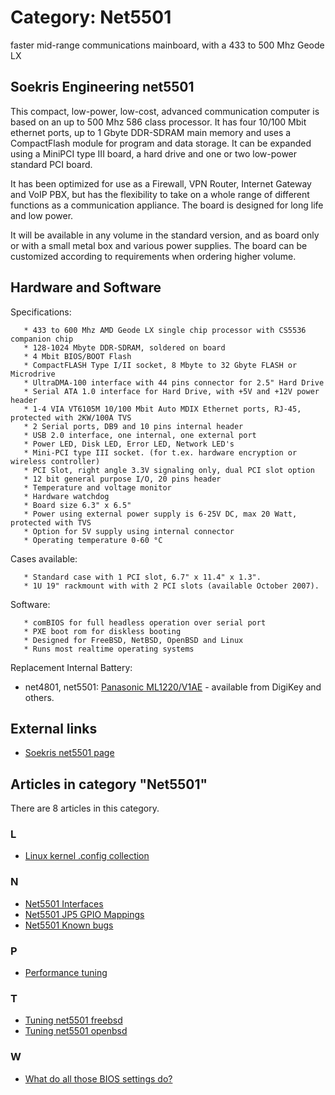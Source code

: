 # Category: Net5501

faster mid-range communications mainboard, with a 433 to 500 Mhz Geode LX

## Soekris Engineering net5501

This compact, low-power, low-cost, advanced communication computer is based on an up to 500 Mhz 586 class processor. It has four 10/100 Mbit ethernet ports, up to 1 Gbyte DDR-SDRAM main memory and uses a CompactFlash module for program and data storage. It can be expanded using a MiniPCI type III board, a hard drive and one or two low-power standard PCI board.


It has been optimized for use as a Firewall, VPN Router, Internet Gateway and VoIP PBX, but has the flexibility to take on a whole range of different functions as a communication appliance. The board is designed for long life and low power.


It will be available in any volume in the standard version, and as board only or with a small metal box and various power supplies. The board can be customized according to requirements when ordering higher volume.

## Hardware and Software

Specifications:

```
   * 433 to 600 Mhz AMD Geode LX single chip processor with CS5536 companion chip
   * 128-1024 Mbyte DDR-SDRAM, soldered on board
   * 4 Mbit BIOS/BOOT Flash
   * CompactFLASH Type I/II socket, 8 Mbyte to 32 Gbyte FLASH or Microdrive
   * UltraDMA-100 interface with 44 pins connector for 2.5" Hard Drive
   * Serial ATA 1.0 interface for Hard Drive, with +5V and +12V power header
   * 1-4 VIA VT6105M 10/100 Mbit Auto MDIX Ethernet ports, RJ-45, protected with 2KW/100A TVS 
   * 2 Serial ports, DB9 and 10 pins internal header
   * USB 2.0 interface, one internal, one external port
   * Power LED, Disk LED, Error LED, Network LED's
   * Mini-PCI type III socket. (for t.ex. hardware encryption or wireless controller)
   * PCI Slot, right angle 3.3V signaling only, dual PCI slot option
   * 12 bit general purpose I/O, 20 pins header
   * Temperature and voltage monitor
   * Hardware watchdog
   * Board size 6.3" x 6.5"
   * Power using external power supply is 6-25V DC, max 20 Watt, protected with TVS
   * Option for 5V supply using internal connector
   * Operating temperature 0-60 °C
```

Cases available:


```
   * Standard case with 1 PCI slot, 6.7" x 11.4" x 1.3".
   * 1U 19" rackmount with with 2 PCI slots (available October 2007).
```

Software:

```
   * comBIOS for full headless operation over serial port
   * PXE boot rom for diskless booting
   * Designed for FreeBSD, NetBSD, OpenBSD and Linux
   * Runs most realtime operating systems
```

Replacement Internal Battery:

* net4801, net5501: [Panasonic ML1220/V1AE](https://web.archive.org/web/20180811114033/http://lists.soekris.com/pipermail/soekris-tech/2010-July/016691.html "http://lists.soekris.com/pipermail/soekris-tech/2010-July/016691.html") - available from DigiKey and others.  

## External links

* [Soekris net5501 page](https://web.archive.org/web/20180811114033/http://www.soekris.com/net5501.htm "http://www.soekris.com/net5501.htm")

## Articles in category "Net5501"

There are 8 articles in this category.

### L

 * [Linux kernel .config collection](https://web.archive.org/web/20180811114033/http://wiki.soekris.info/Linux_kernel_.config_collection "Linux kernel .config collection")

### N

* [Net5501 Interfaces](https://web.archive.org/web/20180811114033/http://wiki.soekris.info/Net5501_Interfaces "Net5501 Interfaces")
* [Net5501 JP5 GPIO Mappings](https://web.archive.org/web/20180811114033/http://wiki.soekris.info/Net5501_JP5_GPIO_Mappings "Net5501 JP5 GPIO Mappings")
* [Net5501 Known bugs](https://web.archive.org/web/20180811114033/http://wiki.soekris.info/Net5501_Known_bugs "Net5501 Known bugs")

### P

* [Performance tuning](https://web.archive.org/web/20180811114033/http://wiki.soekris.info/Performance_tuning "Performance tuning")

### T

* [Tuning net5501 freebsd](https://web.archive.org/web/20180811114033/http://wiki.soekris.info/Tuning_net5501_freebsd "Tuning net5501 freebsd")
* [Tuning net5501 openbsd](https://web.archive.org/web/20180811114033/http://wiki.soekris.info/Tuning_net5501_openbsd "Tuning net5501 openbsd")

### W

* [What do all those BIOS settings do?](https://web.archive.org/web/20180811114033/http://wiki.soekris.info/What_do_all_those_BIOS_settings_do%3F "What do all those BIOS settings do?")
